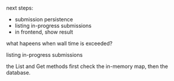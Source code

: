 next steps:
- submission persistence
- listing in-progress submissions
- in frontend, show result

what hapeens when wall time is exceeded?

listing in-progress submissions

the List and Get methods first check the in-memory map, then the database.